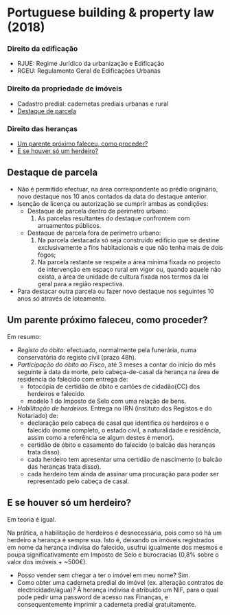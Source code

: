 # Portuguese building & property law (2018)

### Direito da edificação

- RJUE: Regime Jurídico da urbanização e Edificação
- RGEU: Regulamento Geral de Edificações Urbanas

### Direito da propriedade de imóveis

- Cadastro predial: cadernetas prediais urbanas e rural
- [Destaque de parcela](#destaque-de-parcela)

### Direito das heranças

- [Um parente próximo faleceu, como proceder?](#um-parente-próximo-faleceu-como-proceder)
- [E se houver só um herdeiro?](#e-se-houver-só-um-herdeiro)




## Destaque de parcela

- Não é permitido efectuar, na área correspondente ao prédio originário, novo destaque nos 10 anos contados da data do destaque anterior.
- Isenção de licença ou autorização se cumprir ambas as condições:
	- Destaque de parcela dentro de perimetro urbano:
		1. As parcelas resultantes do destaque confrontem com arruamentos públicos.
	- Destaque de parcela fora de perimetro urbano:
		1. Na parcela destacada só seja construído edifício que se destine exclusivamente a fins habitacionais e que não tenha mais de dois fogos;
		2. Na parcela restante se respeite a área mínima fixada no projecto de intervenção em espaço rural em vigor ou, quando aquele não exista, a área de unidade de cultura fixada nos termos da lei geral para a região respectiva.
- Para destacar outra parcela ou fazer novo destaque nos seguintes 10 anos só através de loteamento. 




## Um parente próximo faleceu, como proceder?

Em resumo:

- *Registo do óbito:* efectuado, normalmente pela funerária, numa conservatória do registo civil (prazo 48h).
- *Participação do óbito ao Fisco*, até 3 meses a contar do início do mês seguinte à data da morte, pelo cabeça-de-casal da herança na área de residencia do falecido com entrega de:
	- fotocópia de certidão de óbito e cartões de cidadão(CC) dos herdeiros e falecido.
	- modelo 1 do Imposto de Selo com uma relação de bens.
- *Habilitação de herdeiros.* Entrega no IRN (instituto dos Registos e do Notariado) de:
	- declaração pelo cabeça de casal que identifica os herdeiros e o falecido (nome completo, o estado civil, a naturalidade e residência, assim como a referência se algum destes é menor).
	- certidão de óbito e casamento do falecido (o balcão das heranças trata disso).
	- cada herdeiro tem apresentar uma certidão de nascimento (o balcão das heranças trata disso).
	- cada herdeiro tem ainda de assinar uma procuração para poder ser representado pelo cabeça de casal.




## E se houver só um herdeiro?

Em teoria é igual.

Na prática, a habilitação de herdeiros é desnecessária, pois como só há um herdeiro a herança é sempre sua. Isto é, deixando os imóveis registrados em nome da herança indivisa do falecido, usufrui igualmente dos mesmos e poupa significativamente em Imposto de Selo e burocracias (0,8% sobre o valor dos imóveis + ~500€).

- Posso vender sem chegar a ter o imóvel em meu nome? Sim.
- Como obter uma caderneta predial do imóvel (ex. alteração contratos de electricidade/água)? À herança indivisa é atribuido um NIF, para o qual pode pedir uma password de acesso nas Finanças, e consequentemente imprimir a caderneta predial gratuitamente.